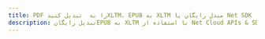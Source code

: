 ---title: PDF را به  تبدیل کنیدXLTM، EPUB به XLTM مبدل رایگان یا Net SDKdescription: تبدیل رایگانEPUB به XLTM با استفاده از Net Cloud APIs & SDK همچنین اسناد PDF را در Cloud ایجاد، ویرایش و رندر کنید.---